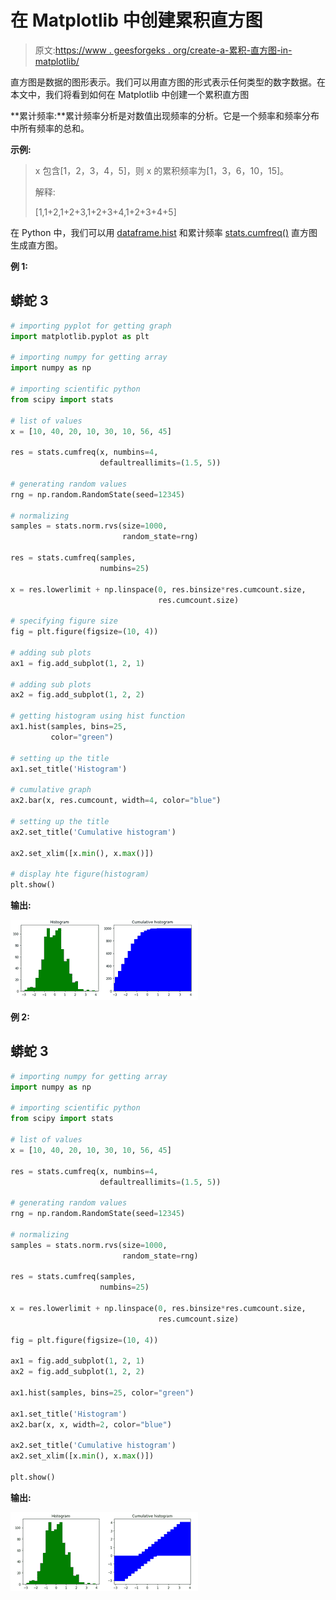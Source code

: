 # 在 Matplotlib 中创建累积直方图

> 原文:[https://www . geesforgeks . org/create-a-累积-直方图-in-matplotlib/](https://www.geeksforgeeks.org/create-a-cumulative-histogram-in-matplotlib/)

直方图是数据的图形表示。我们可以用直方图的形式表示任何类型的数字数据。在本文中，我们将看到如何在 Matplotlib 中创建一个累积直方图

**累计频率:**累计频率分析是对数值出现频率的分析。它是一个频率和频率分布中所有频率的总和。

**示例:**

> x 包含[1，2，3，4，5]，则 x 的累积频率为[1，3，6，10，15]。
> 
> 解释:
> 
> [1,1+2,1+2+3,1+2+3+4,1+2+3+4+5]

在 Python 中，我们可以用 [dataframe.hist](https://www.geeksforgeeks.org/pandas-dataframe-hist-function-in-python/) 和累计频率 [stats.cumfreq()](https://www.geeksforgeeks.org/scipy-stats-cumfreq-function-python/) 直方图生成直方图。

**例 1:**

## 蟒蛇 3

```py
# importing pyplot for getting graph
import matplotlib.pyplot as plt

# importing numpy for getting array
import numpy as np

# importing scientific python
from scipy import stats

# list of values
x = [10, 40, 20, 10, 30, 10, 56, 45]

res = stats.cumfreq(x, numbins=4,
                    defaultreallimits=(1.5, 5))

# generating random values
rng = np.random.RandomState(seed=12345)

# normalizing
samples = stats.norm.rvs(size=1000,
                         random_state=rng)

res = stats.cumfreq(samples,
                    numbins=25)

x = res.lowerlimit + np.linspace(0, res.binsize*res.cumcount.size,
                                 res.cumcount.size)

# specifying figure size
fig = plt.figure(figsize=(10, 4))

# adding sub plots
ax1 = fig.add_subplot(1, 2, 1)

# adding sub plots
ax2 = fig.add_subplot(1, 2, 2)

# getting histogram using hist function
ax1.hist(samples, bins=25,
         color="green")

# setting up the title
ax1.set_title('Histogram')

# cumulative graph
ax2.bar(x, res.cumcount, width=4, color="blue")

# setting up the title
ax2.set_title('Cumulative histogram')

ax2.set_xlim([x.min(), x.max()])

# display hte figure(histogram)
plt.show()
```

**输出:**

![](img/bdf898693608c88e83a49a60e8be4a66.png)

**例 2:**

## 蟒蛇 3

```py
# importing numpy for getting array
import numpy as np

# importing scientific python
from scipy import stats

# list of values
x = [10, 40, 20, 10, 30, 10, 56, 45]

res = stats.cumfreq(x, numbins=4,
                    defaultreallimits=(1.5, 5))

# generating random values
rng = np.random.RandomState(seed=12345)

# normalizing
samples = stats.norm.rvs(size=1000,
                         random_state=rng)

res = stats.cumfreq(samples,
                    numbins=25)

x = res.lowerlimit + np.linspace(0, res.binsize*res.cumcount.size,
                                 res.cumcount.size)

fig = plt.figure(figsize=(10, 4))

ax1 = fig.add_subplot(1, 2, 1)
ax2 = fig.add_subplot(1, 2, 2)

ax1.hist(samples, bins=25, color="green")

ax1.set_title('Histogram')
ax2.bar(x, x, width=2, color="blue")

ax2.set_title('Cumulative histogram')
ax2.set_xlim([x.min(), x.max()])

plt.show()
```

**输出:**

![](img/8855d55394c17c7b1f63ab0b82098934.png)
